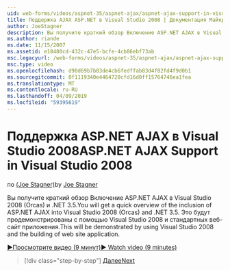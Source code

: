 ```yaml
---
uid: web-forms/videos/aspnet-35/aspnet-ajax/aspnet-ajax-support-in-visual-studio-2008
title: Поддержка AJAX ASP.NET в Visual Studio 2008 | Документация Майкрософт
author: JoeStagner
description: Вы получите краткий обзор Включение ASP.NET AJAX в Visual Studio 2008 (Orcas) и .NET 3.5. Это будут продемонстрированы с помощью Visual Studio...
ms.author: riande
ms.date: 11/15/2007
ms.assetid: e18480cd-432c-47e5-bcfe-4cb86ebf73ab
msc.legacyurl: /web-forms/videos/aspnet-35/aspnet-ajax/aspnet-ajax-support-in-visual-studio-2008
msc.type: video
ms.openlocfilehash: d90d69b7b03de4cb6fedffab83d4f82fd4f9d0b1
ms.sourcegitcommit: 0f1119340e4464720cfd16d0ff15764746ea1fea
ms.translationtype: MT
ms.contentlocale: ru-RU
ms.lasthandoff: 04/09/2019
ms.locfileid: "59395619"
---
```

# <a name="aspnet-ajax-support-in-visual-studio-2008"></a><span data-ttu-id="f6257-104">Поддержка ASP.NET AJAX в Visual Studio 2008</span><span class="sxs-lookup"><span data-stu-id="f6257-104">ASP.NET AJAX Support in Visual Studio 2008</span></span>

<span data-ttu-id="f6257-105">по [(Joe Stagner)](https://github.com/JoeStagner)</span><span class="sxs-lookup"><span data-stu-id="f6257-105">by [Joe Stagner](https://github.com/JoeStagner)</span></span>

<span data-ttu-id="f6257-106">Вы получите краткий обзор Включение ASP.NET AJAX в Visual Studio 2008 (Orcas) и .NET 3.5.</span><span class="sxs-lookup"><span data-stu-id="f6257-106">You will get a quick overview of the inclusion of ASP.NET AJAX into Visual Studio 2008 (Orcas) and .NET 3.5.</span></span> <span data-ttu-id="f6257-107">Это будут продемонстрированы с помощью Visual Studio 2008 и стандартных веб-сайт приложения.</span><span class="sxs-lookup"><span data-stu-id="f6257-107">This will be demonstrated by using Visual Studio 2008 and the building of web site application.</span></span>

[<span data-ttu-id="f6257-108">&#9654;Просмотрите видео (9 минут)</span><span class="sxs-lookup"><span data-stu-id="f6257-108">&#9654; Watch video (9 minutes)</span></span>](https://channel9.msdn.com/Blogs/ASP-NET-Site-Videos/aspnet-ajax-support-in-visual-studio-2008)

> [!div class="step-by-step"]
> [<span data-ttu-id="f6257-109">Далее</span><span class="sxs-lookup"><span data-stu-id="f6257-109">Next</span></span>](adding-ajax-functionality-to-an-existing-aspnet-page.md)
